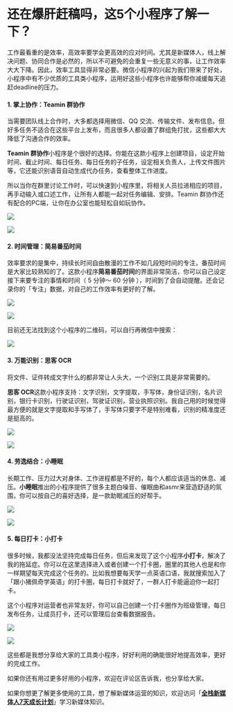 # 还在爆肝赶稿吗，这5个小程序了解一下？

工作最看重的是效率，高效率要学会更高效的应对时间。尤其是新媒体人，线上解决问题、协同合作是必然的，所以不可避免的会重复一些无意义的事，让工作效率大大下降。因此，效率工具显得非常必要。微信小程序的兴起为我们带来了好处，小程序中有不少优质的工具类小程序，运用好这些小程序也许能够帮你减缓每天追赶deadline的压力。

#### 1. 掌上协作：Teamin 群协作

当需要团队线上合作时，大多都选择用微信、QQ 交流、传输文件、发布信息。但好多任务不适合在这些平台上发布，而且很多人都设置了群组免打扰，这些都大大降低了沟通合作的效率。

**Teamin 群协作**小程序是个很好的选择。你能在这款小程序上创建项目，设定开始时间、截止时间、每日任务、每日任务的子任务，设定相关负责人，上传文件图片等，它还能识别语音自动生成代办任务，查看整体工作进度。

所以当你在群里讨论工作时，可以快速到小程序里，将相关人员拉进相应的项目，再手动输入或口述工作，让所有人都能一起对任务编辑、安排。Teamin 群协作还有配合的PC端，让你在办公室也能轻松自如玩协作。

![](https://raw.githubusercontent.com/Joycezz1/dae/master/%E6%96%87%E7%AB%A0/%E5%B0%8F%E7%A8%8B%E5%BA%8F/team.jpg)



![](https://raw.githubusercontent.com/Joycezz1/dae/master/%E6%96%87%E7%AB%A0/%E5%B0%8F%E7%A8%8B%E5%BA%8F/teamin.jpeg)

#### 2. 时间管理：简易番茄时间

效率要求的是集中，持续长时间自由散漫的工作不如几段短时间的专注，番茄时间是大家比较熟知的了。这款小程序**简易番茄时间**的界面非常简洁，你可以自己设定接下来要专注的事情和时间（ 5 分钟～ 60 分钟 ），时间到了会自动提醒。还会记录你的「专注」数据，对自己的工作效率有更好的了解。

![](https://raw.githubusercontent.com/Joycezz1/dae/master/%E6%96%87%E7%AB%A0/%E5%B0%8F%E7%A8%8B%E5%BA%8F/fanqie1.jpg)

![](https://raw.githubusercontent.com/Joycezz1/dae/master/%E6%96%87%E7%AB%A0/%E5%B0%8F%E7%A8%8B%E5%BA%8F/fanqie2.jpg)

目前还无法找到这个小程序的二维码，可以自行再微信中搜索：

![](https://raw.githubusercontent.com/Joycezz1/dae/master/%E6%96%87%E7%AB%A0/%E5%B0%8F%E7%A8%8B%E5%BA%8F/fanqieshijiann.jpg)

#### 3. 万能识别：思客 OCR

将文件、证件转成文字什么的都非常让人头大，一个识别工具是非常需要的。

**思客 OCR**这款小程序支持：文字识别，文字提取，手写体，身份证识别，名片识别，银行卡识别，行驶证识别，驾驶证识别，营业执照识别。我自己用的时候觉得最方便的就是文字提取和手写体了，手写体只要字不是特别难看，识别的精准度还是挺高的。 

![](https://raw.githubusercontent.com/Joycezz1/dae/master/%E6%96%87%E7%AB%A0/%E5%B0%8F%E7%A8%8B%E5%BA%8F/ocr.jpg)



![](https://raw.githubusercontent.com/Joycezz1/dae/master/%E6%96%87%E7%AB%A0/%E5%B0%8F%E7%A8%8B%E5%BA%8F/sike.jpg)

#### 4. 劳逸结合：小睡眠

长期工作、压力过大对身体、工作进程都是不好的，每个人都应该适当的休息、减压。**小睡眠**推出的小程序提供了很多主题白噪音、催眠曲和asmr来营造舒适的氛围，你可以按自己的喜好选择，是一款助眠减压的好帮手。

![](https://raw.githubusercontent.com/Joycezz1/dae/master/%E6%96%87%E7%AB%A0/%E5%B0%8F%E7%A8%8B%E5%BA%8F/xiaoshuimian.jpg)



![](https://raw.githubusercontent.com/Joycezz1/dae/master/%E6%96%87%E7%AB%A0/%E5%B0%8F%E7%A8%8B%E5%BA%8F/xiaoshuimiann.jpg)

#### 5. 每日打卡：小打卡

很多时候，我都没法坚持完成每日任务，但后来发现了这个小程序**小打卡**，解决了我的拖延症。你可以在这里选择进入或者创建一个打卡圈，圈里的其他人也是和你一样期望每天完成这个任务的。比如我想要每天学一点英语口语，我就搜索加入了「跟小猪佩奇学英语」的打卡圈，每日打卡就好了，一群人打卡能逼迫你一起打卡。

这个小程序对运营者也非常友好，你可以自己创建一个打卡圈作为班级管理，每日发布任务，让成员打卡，还可以管理后台查看数据报告。

![](https://raw.githubusercontent.com/Joycezz1/dae/master/%E6%96%87%E7%AB%A0/%E5%B0%8F%E7%A8%8B%E5%BA%8F/xiaodaka.jpg)



![](https://raw.githubusercontent.com/Joycezz1/dae/master/%E6%96%87%E7%AB%A0/%E5%B0%8F%E7%A8%8B%E5%BA%8F/xiaodakaa.jpg)



这些都是我想分享给大家的工具类小程序，好好利用的确能很好地提高效率，更好的完成工作。

如果你还有用过更多好用的小程序，欢迎在评论区告诉我，也分享给大家。

如果你想更了解更多使用的工具，想了解新媒体运营的知识，欢迎访问「[**全栈新媒体人7天成长计划**](https://learn.bpteach.com/my/course/258?utm_source=zhihu.com&utm_medium=referral&utm_campaign=mkg101-yz-huangxy&utm_term=grow-up&utm_content=textlink)」学习新媒体知识。



